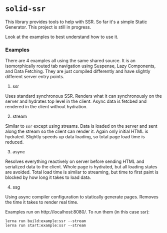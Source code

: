 # `solid-ssr`

This library provides tools to help with SSR. So far it's a simple Static Generator. This project is still in progress.

Look at the examples to best understand how to use it.

### Examples

There are 4 examples all using the same shared source. It is an isomorphically routed tab navigation using Suspense, Lazy Components, and Data Fetching. They are just compiled differently and have slightly different server entry points.

1. ssr

Uses standard synchronous SSR. Renders what it can synchronously on the server and hydrates top level in the client. Async data is fetcbed and rendered in the client without hydration.

2. stream

Similar to `ssr` except using streams. Data is loaded on the server and sent along the stream so the client can render it. Again only initial HTML is hydrated. Slightly speeds up data loading, so total page load time is reduced.

3. async

Resolves everything reactively on server before sending HTML and serialized data to the client. Whole page is hydrated, but all loading states are avoided. Total load time is similar to streaming, but time to first paint is blocked by how long it takes to load data.

4. ssg

Using async compiler configuration to statically generate pages. Removes the time it takes to render real time.

Examples run on http://localhost:8080/. To run them (in this case ssr):
```
lerna run build:example:ssr --stream
lerna run start:example:ssr --stream
```